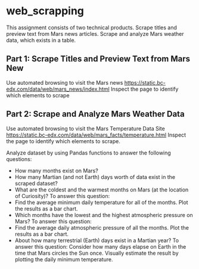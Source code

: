 # web_scrapping

This assignment consists of two technical products. 
Scrape titles and preview text from Mars news articles.
Scrape and analyze Mars weather data, which exists in a table.

## Part 1: Scrape Titles and Preview Text from Mars New
Use automated browsing to visit the Mars news https://static.bc-edx.com/data/web/mars_news/index.html Inspect the page to identify which elements to scrape
## Part 2: Scrape and Analyze Mars Weather Data

Use automated browsing to visit the Mars Temperature Data Site https://static.bc-edx.com/data/web/mars_facts/temperature.html Inspect the page to identify which elements to scrape.

Analyze dataset by using Pandas functions to answer the following questions:

- How many months exist on Mars?
- How many Martian (and not Earth) days worth of data exist in the scraped dataset?
- What are the coldest and the warmest months on Mars (at the location of Curiosity)? To answer this question:
- Find the average minimum daily temperature for all of the months.
Plot the results as a bar chart.
- Which months have the lowest and the highest atmospheric pressure on Mars? To answer this question:
- Find the average daily atmospheric pressure of all the months.
Plot the results as a bar chart.
- About how many terrestrial (Earth) days exist in a Martian year? To answer this question:
Consider how many days elapse on Earth in the time that Mars circles the Sun once.
Visually estimate the result by plotting the daily minimum temperature.
